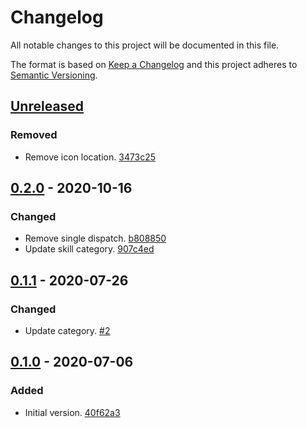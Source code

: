 # Changelog

All notable changes to this project will be documented in this file.

The format is based on [Keep a Changelog](http://keepachangelog.com/)
and this project adheres to [Semantic Versioning](http://semver.org/).

## [Unreleased](https://github.com/atomist-skills/dockerfilelint-skill/compare/0.2.0...HEAD)

### Removed

-   Remove icon location. [3473c25](https://github.com/atomist-skills/dockerfilelint-skill/commit/3473c2550b6853671e6035401c4eba24e0fd50a2)

## [0.2.0](https://github.com/atomist-skills/dockerfilelint-skill/compare/0.1.1...0.2.0) - 2020-10-16

### Changed

-   Remove single dispatch. [b808850](https://github.com/atomist-skills/dockerfilelint-skill/commit/b808850ffd8fdada964c273651c5fa4e6c8241eb)
-   Update skill category. [907c4ed](https://github.com/atomist-skills/dockerfilelint-skill/commit/907c4ed8e5d5a6bca950cf097f6f201aad36fced)

## [0.1.1](https://github.com/atomist-skills/dockerfilelint-skill/compare/0.1.0...0.1.1) - 2020-07-26

### Changed

-   Update category. [#2](https://github.com/atomist-skills/dockerfilelint-skill/issues/2)

## [0.1.0](https://github.com/atomist-skills/dockerfilelint-skill/tree/0.1.0) - 2020-07-06

### Added

-   Initial version. [40f62a3](https://github.com/atomist-skills/dockerfilelint-skill/commit/40f62a38bd17a790d39f0a9db5389cc5840f0c1c)
